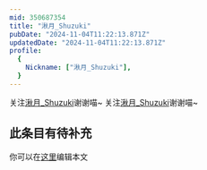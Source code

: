 ```yaml
---
mid: 350687354
title: "湫月_Shuzuki"
pubDate: "2024-11-04T11:22:13.871Z"
updatedDate: "2024-11-04T11:22:13.871Z"
profile:
  {
    Nickname: ["湫月_Shuzuki"],
  }
---
```


关注[湫月_Shuzuki](https://space.bilibili.com/350687354)谢谢喵~ 关注[湫月_Shuzuki](https://space.bilibili.com/350687354)谢谢喵~

## 此条目有待补充
你可以在[这里](https://github.com/Yuhanawa/VTuber.ICU-Content/edit/master/v/湫月_Shuzuki/index.md)编辑本文
